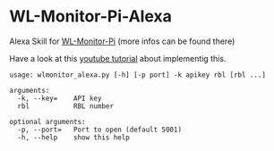 # WL-Monitor-Pi-Alexa
Alexa Skill for [WL-Monitor-Pi](https://github.com/mabe-at/WL-Monitor-Pi) (more infos can be found there)

Have a look at this [youtube tutorial](https://www.youtube.com/watch?v=DFiCsMcipr4) about implementig this.

```
usage: wlmonitor_alexa.py [-h] [-p port] -k apikey rbl [rbl ...]

arguments:
  -k, --key=    API key
  rbl           RBL number

optional arguments:
  -p, --port=   Port to open (default 5001)
  -h, --help    show this help
  ```
  
